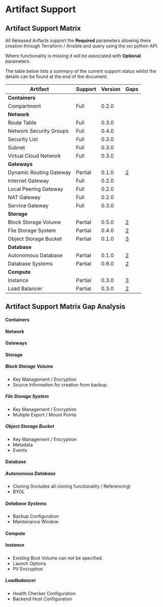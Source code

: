 # Artifact Support

## Artifact Support Matrix
All Released Arifacts support the **Required** parameters allowing there creation through Terraform / Ansible and query 
using the oci python API.
 
Where functionality is missing it will be associated with **Optional** parameters.

The table below lists a summary of the current support status whilst the details can be found at the end of the document.

| Artifact                | Support | Version | Gaps |
| ----------------------- | ------- | ------- | ---- |
| **Containers**
| Compartment             | Full    | 0.2.0   | 
| **Network**
| Route Table             | Full    | 0.3.0   | 
| Network Security Groups | Full    | 0.4.0   |
| Security List           | Full    | 0.3.0   |
| Subnet                  | Full    | 0.3.0   | 
| Virtual Cloud Network   | Full    | 0.3.0   | 
| **Gateways**
| Dynamic Routing Gateway | Partial | 0.1.0   | [2](#dynamic-routing-gateway)
| Internet Gateway        | Full    | 0.2.0   | 
| Local Peering Gateway   | Full    | 0.2.0   | 
| NAT Gateway             | Full    | 0.2.0   | 
| Service Gateway         | Full    | 0.3.0   |
| **Storage**
| Block Storage Volume    | Partial | 0.5.0   | [2](#block-storage-volume)
| File Storage System     | Partial | 0.4.0   | [2](#file-storage-system)
| Object Storage Bucket   | Partial | 0.1.0   | [3](#object-storage-bucket)
| **Database**
| Autonomous Database     | Partial | 0.1.0   | [2](#autonomous-database)
| Database Systems        | Partial | 0.6.0   | [2](#database-systems)
| **Compute**
| Instance                | Partial | 0.3.0   | [3](#instance)
| Load Balancer           | Partial | 0.3.0   | [2](#loadbalancer)

## Artifact Support Matrix Gap Analysis

#### Containers

#### Network

#### Gateways

#### Storage
##### Block Storage Volume
- Key Management / Encryption
- Source Information for creation from backup.
##### File Storage System
- Key Management / Encryption
- Multiple Export / Mount Points
##### Object Storage Bucket
- Key Management / Encryption
- Metadata
- Events

#### Database
##### Autonomous Database
- Cloning (Includes all cloning functionality / Referencing)
- BYOL
##### Database Systems
- Backup Configuration
- Maintenance Window

#### Compute
##### Instance
- Existing Boot Volume can not be specified.
- Launch Options
- PV Encryption
##### Loadbalancer
- Health Checker Configuration
- Backend Host Configuration


